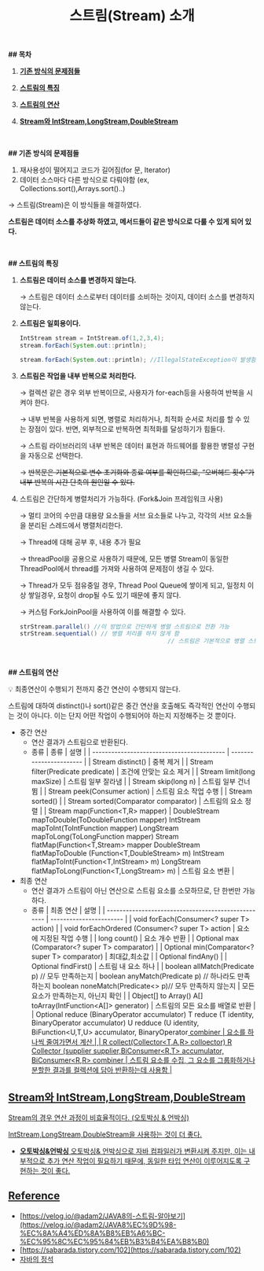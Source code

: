 <div align="center">

<br />

<h1>스트림(Stream) 소개</h1>

<br />

</div>

**## 목차**

1. [**기존 방식의 문제점들**](#1)

2. [**스트림의 특징**](#2)

3. [**스트림의 연산**](#3)

4. [**Stream<T>와 IntStream,LongStream,DoubleStream**](#4)

<br />

<div id="1"></div>

**## 기존 방식의 문제점들**

1. 재사용성이 떨어지고 코드가 길어짐(for 문, Iterator)
2. 데이터 소스마다 다른 방식으로 다뤄야함 (ex, Collections.sort(),Arrays.sort()..)

→ 스트림(Stream)은 이 방식들을 해결하였다.

**스트림은 데이터 소스를 추상화 하였고, 메서드들이 같은 방식으로 다룰 수 있게 되어 있다.**

<br />

<div id="2"></div>

**## 스트림의 특징**

1. **스트림은 데이터 소스를 변경하지 않는다.**

   → 스트림은 데이터 소스로부터 데이터를 소비하는 것이지, 데이터 소스를 변경하지 않는다.

2. **스트림은 일회용이다.**

   ```java
   IntStream stream = IntStream.of(1,2,3,4);
   stream.forEach(System.out::println);

   stream.forEach(System.out::println); //IllegalStateException이 발생함
   ```

3. **스트림은 작업을 내부 반복으로 처리한다.**

   → 컬렉션 같은 경우 외부 반복이므로, 사용자가 for-each등을 사용하여 반복을 시켜야 한다.

   → 내부 반복을 사용하게 되면, 병렬로 처리하거나, 최적화 순서로 처리를 할 수 있는 장점이 있다. 반면, 외부적으로 반복하면 최적화를 달성하기가 힘들다.

   → 스트림 라이브러리의 내부 반복은 데이터 표현과 하드웨어를 활용한 병렬성 구현을 자동으로 선택한다.

   → ~~반복문은 기본적으로 변수 초기화와 종료 여부를 확인하므로, “오버헤드 횟수”가 내부 반복의 시간 단축의 원인일 수 있다.~~

4. 스트림은 간단하게 병렬처리가 가능하다. (Fork&Join 프레임워크 사용)

   → 멀티 코어의 수만큼 대용량 요소들을 서브 요소들로 나누고, 각각의 서브 요소들을 분리된 스레드에서 병렬처리한다.

   → Thread에 대해 공부 후, 내용 추가 필요

   → threadPool을 공용으로 사용하기 때문에, 모든 병렬 Stream이 동일한 ThreadPool에서 thread를 가져와 사용하여 문제점이 생길 수 있다.

   → Thread가 모두 점유중일 경우, Thread Pool Queue에 쌓이게 되고, 일정치 이상 쌓일경우, 요청이 drop될 수도 있기 때문에 좋지 않다.

   → 커스텀 ForkJoinPool을 사용하여 이를 해결할 수 있다.

   ```java
   strStream.parallel() //이 방법으로 간단하게 병렬 스트림으로 전환 가능
   strStream.sequential() // 병렬 처리를 하지 않게 함
   											 // 스트림은 기본적으로 병렬 스트림이 아니므로, 많이 필요하지는 않음
   ```

<br />

<div id="3"></div>

**## 스트림의 연산**

<aside>
💡 최종연산이 수행되기 전까지 중간 연산이 수행되지 않는다.

</aside>

스트림에 대하여 distinct()나 sort()같은 중간 연산을 호출해도 즉각적인 연산이 수행되는 것이 아니다. 이는 단지 어떤 작업이 수행되어야 하는지 지정해주는 것 뿐이다.

- 중간 연산
  - 연산 결과가 스트림으로 반환된다.
  - 종류
    | 종류 | 설명 |
    | ------------------------------------------ | ----------------------- |
    | Stream<T> distinct() | 중복 제거 |
    | Stream<T> filter(Predicate<T> predicate) | 조건에 안맞는 요소 제거 |
    | Stream<T> limit(long maxSize) | 스트림 일부 잘라냄 |
    | Stream<T> skip(long n) | 스트림 일부 건너뜀 |
    | Stream<T> peek(Consumer<T> action) | 스트림 요소 작업 수행 |
    | Stream<T> sorted() |
    | Stream<T> sorted(Comparator<T> comparator) | 스트림의 요소 정렬 |
    | Stream<R> map(Function<T,R> mapper) |
    DoubleStream mapToDouble(ToDoubleFunction<T> mapper)
    IntStream mapToInt(ToIntFunction<T> mapper)
    LongStream mapToLong(ToLongFunction<T> mapper)
    Stream<R> flatMap(Function<T,Stream<R>> mapper
    DoubleStream flatMapToDouble (Function<T,DoubleStream> m)
    IntStream flatMapToInt(Function<T,IntStream> m)
    LongStream flatMapToLong(Function<T,LongStream> m) | 스트림 요소 변환 |
- 최종 연산
  - 연산 결과가 스트림이 아닌 연산으로 스트림 요소를 소모하므로, 단 한번만 가능하다.
  - 종류
    | 최종 연산 | 설명 |
    | --------------------------------------------------- | ----------------------- |
    | void forEach(Consumer<? super T> action) |
    | void forEachOrdered (Consumer<? super T> action | 요소에 지정된 작업 수행 |
    | long count() | 요소 개수 반환 |
    | Optional<T> max (Comparator<? super T> comparator) |
    | Optional<T> min(Comparator<? super T> comparator) | 최대값,최소값 |
    | Optional<T> findAny() |
    | Optional<T> findFirst() | 스트림 내 요소 하나 |
    | boolean allMatch(Predicate<T> p) // 모두 만족하는지 |
    boolean anyMatch(Predicate<T> p) // 하나라도 만족하는지
    boolean noneMatch(Predicate<> p)// 모두 만족하지 않는지 | 모든 요소가 만족하는지, 아닌지 확인 |
    | Object[] to Array()
    A[] toArray(IntFunction<A[]> generator) | 스트림의 모든 요소를 배열로 반환 |
    | Optional<T> reduce (BinaryOperator<T> accumulator)
    T reduce (T identity, BinaryOperator<T> accumulator)
    U redduce (U identity, BiFunction<U,T,U> accumulator, BinaryOperator<U> combiner | 요소를 하나씩 줄여가면서 계산 |
    | R collect(Collector<T,A,R> colloector)
    R Collector (supplier<T> supplier,BiConsumer<R,T> accumulator, BiConsumer<R,R> combiner | 스트림 요소를 수집, 그 요소를 그룹화하거나 분할한 결과를 컬렉션에 담아 반환하는데 사용함 |

## Stream<T>와 IntStream,LongStream,DoubleStream

Stream<T>의 경우 연산 과정이 비효율적이다. (오토박싱 & 언박싱)

IntStream,LongStream,DoubleStream을 사용하는 것이 더 좋다.

- **오토박싱&언박싱**
  오토박싱& 언박싱으로 자바 컴파일러가 변환시켜 주지만, 이는 내부적으로 추가 연산 작업이 필요하기 때문에, 동일한 타입 연산이 이루어지도록 구현하는 것이 좋다.

## Reference

- [https://velog.io/@adam2/JAVA8의-스트림-알아보기](https://velog.io/@adam2/JAVA8%EC%9D%98-%EC%8A%A4%ED%8A%B8%EB%A6%BC-%EC%95%8C%EC%95%84%EB%B3%B4%EA%B8%B0)
- [https://sabarada.tistory.com/102](https://sabarada.tistory.com/102)
- [자바의 정석](https://book.interpark.com/product/BookDisplay.do?_method=detail&sc.prdNo=249927409&gclid=Cj0KCQiA09eQBhCxARIsAAYRiykE-OXreE6Ow2Psan6xGEd3G31b2wrV5Wa6_MP9VbRT8R9yZhYsXyoaAv9GEALw_wcB)
